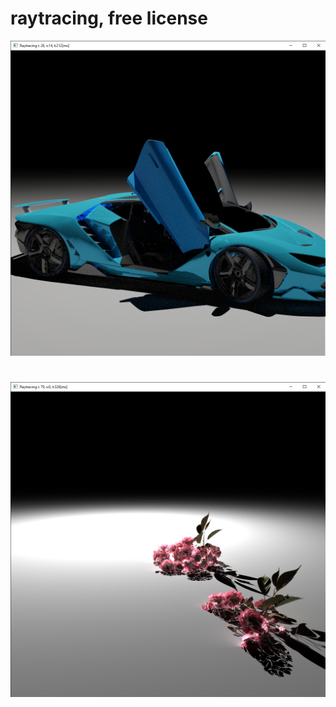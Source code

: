 # raytracing, free license


![image](!reference/1/Example1.png)
# 
![image1](!reference/1/translucent.png)
